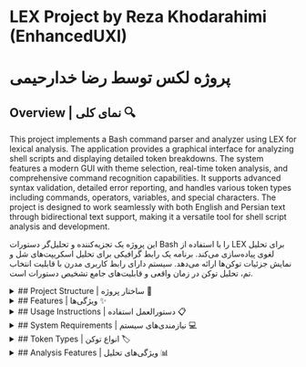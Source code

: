 # LEX Project by Reza Khodarahimi (EnhancedUXI)
# پروژه لکس توسط رضا خدارحیمی

## Overview | نمای کلی 🔍

This project implements a Bash command parser and analyzer using LEX for lexical analysis. The application provides a graphical interface for analyzing shell scripts and displaying detailed token breakdowns. The system features a modern GUI with theme selection, real-time token analysis, and comprehensive command recognition capabilities. It supports advanced syntax validation, detailed error reporting, and handles various token types including commands, operators, variables, and special characters. The project is designed to work seamlessly with both English and Persian text through bidirectional text support, making it a versatile tool for shell script analysis and development.

این پروژه یک تجزیه‌کننده و تحلیل‌گر دستورات Bash را با استفاده از LEX برای تحلیل لغوی پیاده‌سازی می‌کند. برنامه یک رابط گرافیکی برای تحلیل اسکریپت‌های شل و نمایش جزئیات توکن‌ها ارائه می‌دهد. سیستم دارای رابط کاربری مدرن با قابلیت انتخاب تم، تحلیل توکن در زمان واقعی و قابلیت‌های جامع تشخیص دستورات است.

<details>
<summary>## Project Structure | ساختار پروژه 📁</summary>

| File | Description | توضیحات |
|------|-------------|----------|
| `main.py` 🚀 | Entry point with theme management | نقطه ورود با مدیریت تم |
| `gui.py` 🎨 | GUI implementation with ttkbootstrap | پیاده‌سازی رابط گرافیکی |
| `tokenizer.py` 🔍 | Token processing and LEX integration | پردازش توکن و یکپارچه‌سازی LEX |
| `tokenizer.lex` 📝 | LEX rules for Bash command tokenization | قوانین LEX برای توکن‌سازی دستورات |
| `INPUT.sh` 📄 | Sample shell script for testing | اسکریپت شل نمونه برای تست |
| `INPUT.txt` 📑 | Alternative input file format | فرمت فایل ورودی جایگزین |
| `documentation.pdf` 📚 | Detailed project documentation | مستندات کامل پروژه |

</details>

<details>
<summary>## Features | ویژگی‌ها ✨</summary>

1. **Modern GUI Interface | رابط کاربری مدرن** 🎯
    - Theme selection with multiple styles | انتخاب تم با سبک‌های متنوع
    - Code editor with syntax highlighting | ویرایشگر کد با هایلایت سینتکس
    - Real-time token analysis | تحلیل توکن در زمان واقعی
    - Bidirectional text support | پشتیبانی متن دو جهته

2. **Token Analysis | تحلیل توکن** 🔎
    - Command recognition | تشخیص دستورات
    - Syntax validation | اعتبارسنجی سینتکس
    - Error detection | تشخیص خطا
    - Token statistics | آمار توکن‌ها

</details>

<details>
<summary>## Usage Instructions | دستورالعمل استفاده 📋</summary>

1. **Setup Environment | راه‌اندازی محیط** 🛠️

# Install system packages | نصب پکیج‌های سیستمی
sudo pacman -S flex gcc python python-pip

# Install Python dependencies | نصب وابستگی‌های پایتون
pip install ttkbootstrap arabic-reshaper python-bidi


2. **Compile LEX | کامپایل LEX** ⚙️

flex tokenizer.lex
gcc lex.yy.c -o a.out


3. **Run Application | اجرای برنامه** 🚀

python main.py

</details>

<details>
<summary>## System Requirements | نیازمندی‌های سیستم 💻</summary>

- **OS**: Arch Linux | سیستم‌عامل: آرچ لینوکس
- **Python**: 3.8+ | پایتون: نسخه ۳.۸ به بالا
- **Packages | پکیج‌ها**:
  - flex ⚡
  - gcc 🔧
  - python-pip 📦
  - ttkbootstrap 🎨
  - arabic-reshaper 🔤
  - python-bidi ↔️

</details>

<details>
<summary>## Token Types | انواع توکن 🏷️</summary>

- **Commands | دستورات** 💻
- **Keywords | کلمات کلیدی** 🔑
- **Operators | عملگرها** ⚡
- **Variables | متغیرها** 📊
- **Literals | مقادیر ثابت** 📝
- **Delimiters | جداکننده‌ها** 🔲
- **Comments | توضیحات** 💭

</details>

<details>
<summary>## Analysis Features | ویژگی‌های تحلیل 📊</summary>

- Real-time syntax checking | بررسی سینتکس در لحظه 🔄
- Error detection | تشخیص خطا ⚠️
- Token frequency analysis | تحلیل فراوانی توکن 📈
- Color-coded visualization | نمایش رنگی 🎨
- Performance statistics | آمار عملکرد 📊

</details>
